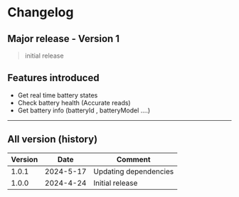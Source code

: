 # Changelog

## Major release - Version 1

> initial release

## Features introduced

- Get real time battery states
- Check battery health (Accurate reads)
- Get battery info (batteryId , batteryModel ....)

---

## All version (history)

| Version |   Date    | Comment               |
| ------- | --------- | --------------------- |
|  1.0.1  | 2024-5-17 | Updating dependencies |
|  1.0.0  | 2024-4-24 | Initial release       |
